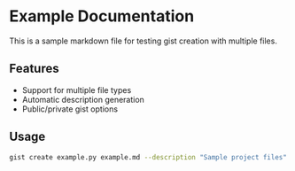 # Example Documentation

This is a sample markdown file for testing gist creation with multiple files.

## Features

- Support for multiple file types
- Automatic description generation
- Public/private gist options

## Usage

```bash
gist create example.py example.md --description "Sample project files"
```